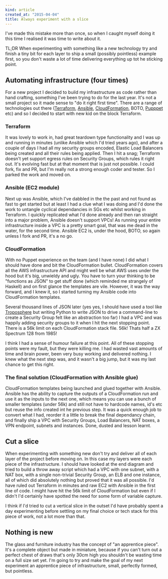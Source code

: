 ```yaml
---
kind: article
created_at: "2015-04-04"
title: Always experiment with a slice
---
```


I've made this mistake more than once, so when I caught myself doing it this time I realised it was time to write about it.

TL;DR When experimenting with something like a new technology try and finish a tiny bit for each layer to ship a small (possibly pointless) example first, so you don't waste a lot of time delivering everything up tot he sticking point.

## Automating infrastructure (four times)

For a new project I decided to build my infrastructure as code rather than hand crafting, something I've been trying to do for the last year. It's not a small project so it made sense to "do it right first time".  There are a range of technologies out there ([Terraform](https://www.terraform.io/), [Ansible](http://www.ansible.com/home), [CloudFormation](https://aws.amazon.com/cloudformation/), BOTO, [Pupppet](https://github.com/puppetlabs/puppetlabs-aws) etc) and so I decided to start with new kid on the block Terraform.

### Terraform
It was lovely to work in, had great teardown type functionality and I was up and running in minutes (unlike Ansible which I'd tried years ago), and after a couple of days I had all my security groups encoded, Elastic Load Balancers being created and all their rules being applied.  Then I hit a snag; Terraform doesn't yet support egress rules on Security Groups, which rules it right out.  It's evolving fast but at that moment that is just not possible.  I could fork, fix and PR, but I'm really not a strong enough coder and tester.  So I parked the work and moved on.

### Ansible (EC2 module)
Next up was Ansible, which I've dabbled in the the past and not found as fast to get started but at least I had a clue what I was doing and I'd done the work to untangle cyclical dependancies in SGs etc whilst working in Terraform.  I quickly replicated what I'd done already and then ran straight into a major problem, Ansible doesn't support VPCs!  As running your entire infrastructure inside a VPC is a pretty smart goal, that was me dead in the water, for the second time.  Ansible EC2 is, under the hood, BOTO, so again unless I fork and PR, it's a no go.

### CloudFormation
With no Puppet experience on the team (and I have none) I did what I should have done and bit the CloudFormation bullet.  CloudFormation covers all the AWS infrastructure API and might well be what AWS uses under the hood but it's big, unwieldy and ugly.  You have to turn your thinking to be "functions as JSON" to get stuff done (which reminded me strangely of Haskell) and on first glance the templates are vile.  However, it was the way forward, and I knew it, so I started turning my Ansible code into  CloudFormation templates.

Several thousand lines of JSON later (yes yes, I should have used a tool like [Troposphere](https://github.com/cloudtools/troposphere) but writing Python to write JSON to drive a command-line to create a Security Group felt like an abstraction too far) I had a VPC and was happily adding security groups to it when I hit the next stopping point. There is a 56k limit on each CloudFormation stack file.  56k!  Thats half a ZX Spectrum 128 from 1985!

I think I had a sense of humour failure at this point.  All of these stopping points were my fault, but they were killing me.  I had wasted vast amounts of time and brain power, been very busy working and delivered nothing.  I knew what the next step was, and it wasn't a big jump, but it was my last chance to get this right.

### The final solution (CloudFormation with Ansible glue)

CloudFormation templates being launched and glued together with Ansible.  Ansible has the ability to capture the outputs of a CloudFormation run and use it as the inputs to the next one, which means you can use a bunch of smaller templates (under 56k) and still not have to hardcode names, id's etc but reuse the info created int he previous step.  It was a quick enough job to convert what I had, reorder it a little to break the final dependancy chain, and finally ship a VPC with Security Groups, Load Balancers, NAT boxes, a VPN endpoint, subnets and instances.  Done, dusted and lesson learnt.

## Cut a slice
When experimenting with something new don't try and deliver all of each layer of the project before moving on.  In this case my layers were each piece of the infrastructure.  I should have looked at the end diagram and tried to build a throw away script which had a VPC with one subnet, with a NAT box, with a single non-trivial Security Group, an ELB and one instance, all of which did absolutely nothing but proved that it was all possible.  I'd have ruled out Terraform in minutes and raw EC2 with Ansible in the first line of code.  I might have hit the 56k limit of CloudFormation but even if I didn't I'd certainly have spotted the need for some form of variable capture.

I think if I'd tried to cut a vertical slice in the outset I'd have probably spent a day experimenting before settling on my final choice or tech stack for this piece of work, not a lot more than that.

## Nothing is new

The glass and furniture industry has the concept of "an apprentice piece".  It's a complete object but made in miniature, because if you can't turn out a perfect chest of draws that's only 30cm high you shouldn't be wasting time on a full size set yet.  I'm going to try and make the goal of my next experiment an apprentice piece of infrastructure, small, perfectly formed, but pointless.
